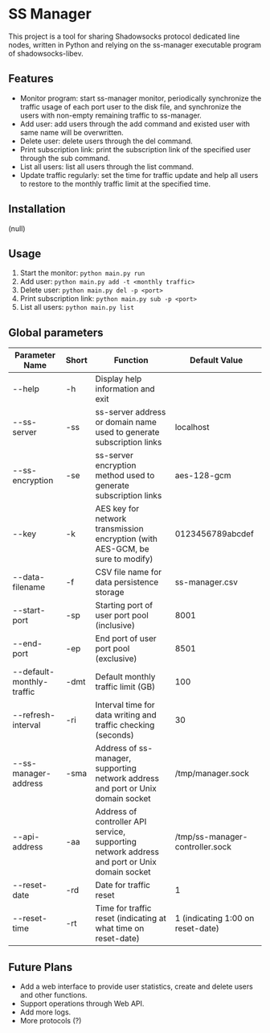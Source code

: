 # SS Manager

This project is a tool for sharing Shadowsocks protocol dedicated line nodes, written in Python and relying on the
ss-manager executable program of shadowsocks-libev.

## Features

- Monitor program: start ss-manager monitor, periodically synchronize the traffic usage of each port user to the disk
  file, and synchronize the users with non-empty remaining traffic to ss-manager.
- Add user: add users through the add command and existed user with same name will be overwritten.
- Delete user: delete users through the del command.
- Print subscription link: print the subscription link of the specified user through the sub command.
- List all users: list all users through the list command.
- Update traffic regularly: set the time for traffic update and help all users to restore to the monthly traffic limit
  at the specified time.

## Installation

(null)

## Usage

1. Start the monitor: `python main.py run`
2. Add user: `python main.py add -t <monthly traffic>`
3. Delete user: `python main.py del -p <port>`
4. Print subscription link: `python main.py sub -p <port>`
5. List all users: `python main.py list`

## Global parameters

| Parameter Name            | Short | Function                                                                                     | Default Value                     |
|---------------------------|-------|----------------------------------------------------------------------------------------------|-----------------------------------|
| --help                    | -h    | Display help information and exit                                                            |                                   |
| --ss-server               | -ss   | ss-server address or domain name used to generate subscription links                         | localhost                         |
| --ss-encryption           | -se   | ss-server encryption method used to generate subscription links                              | aes-128-gcm                       |
| --key                     | -k    | AES key for network transmission encryption (with AES-GCM, be sure to modify)                | 0123456789abcdef                  |
| --data-filename           | -f    | CSV file name for data persistence storage                                                   | ss-manager.csv                    |
| --start-port              | -sp   | Starting port of user port pool (inclusive)                                                  | 8001                              |
| --end-port                | -ep   | End port of user port pool (exclusive)                                                       | 8501                              |
| --default-monthly-traffic | -dmt  | Default monthly traffic limit (GB)                                                           | 100                               |
| --refresh-interval        | -ri   | Interval time for data writing and traffic checking (seconds)                                | 30                                |
| --ss-manager-address      | -sma  | Address of ss-manager, supporting network address and port or Unix domain socket             | /tmp/manager.sock                 |
| --api-address             | -aa   | Address of controller API service, supporting network address and port or Unix domain socket | /tmp/ss-manager-controller.sock   |
| --reset-date              | -rd   | Date for traffic reset                                                                       | 1                                 |
| --reset-time              | -rt   | Time for traffic reset (indicating at what time on reset-date)                               | 1 (indicating 1:00 on reset-date) |

## Future Plans

- Add a web interface to provide user statistics, create and delete users and other functions.
- Support operations through Web API.
- Add more logs.
- More protocols (?)
